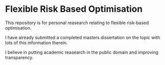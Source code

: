 # Flexible Risk Based Optimisation

This repository is for personal reasearch relating to flexible risk-based optimisation.

I have already submitted a completed masters dissertation on the topic with lots of this
information therein.

I believe in putting academic reasearch in the public domain and improving transparency.


